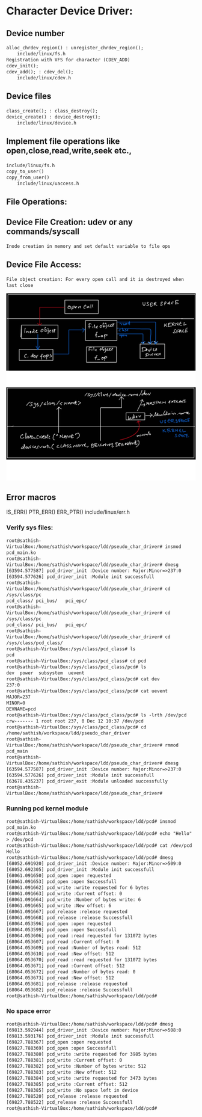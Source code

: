 # Character Device Driver:  
## Device number    
	alloc_chrdev_region() : unregister_chrdev_region();   
		include/linux/fs.h  
	Registration with VFS for character (CDEV_ADD)  
	cdev_init();  
	cdev_add(); : cdev_del();  
		include/linux/cdev.h  
## Device files  
	class_create(); : class_destroy();     
	device_create() : device_destroy();  
		include/linux/device.h
## Implement file operations like open,close,read,write,seek etc.,  
	include/linux/fs.h  
	copy_to_user()  
	copy_from_user()  
		include/linux/uaccess.h  
## File Operations:  
## Device File Creation: udev or any commands/syscall  
	Inode creation in memory and set default variable to file ops  
## Device File Access:  
	File object creation: For every open call and it is destroyed when last close  
![Screenshot](fops1.jpg)
![Screenshot](udev.jpg)

## Error macros
IS_ERR()
PTR_ERR()
ERR_PTR()
include/linux/err.h

### Verify sys files:
```
root@sathish-VirtualBox:/home/sathish/workspace/ldd/pseudo_char_driver# insmod pcd_main.ko
root@sathish-VirtualBox:/home/sathish/workspace/ldd/pseudo_char_driver# dmesg
[63594.577587] pcd_driver_init :Device number: Major:Minor=>237:0
[63594.577626] pcd_driver_init :Module init successfull
root@sathish-VirtualBox:/home/sathish/workspace/ldd/pseudo_char_driver# cd /sys/class/pc
pcd_class/ pci_bus/   pci_epc/
root@sathish-VirtualBox:/home/sathish/workspace/ldd/pseudo_char_driver# cd /sys/class/pc
pcd_class/ pci_bus/   pci_epc/
root@sathish-VirtualBox:/home/sathish/workspace/ldd/pseudo_char_driver# cd /sys/class/pcd_class/
root@sathish-VirtualBox:/sys/class/pcd_class# ls
pcd
root@sathish-VirtualBox:/sys/class/pcd_class# cd pcd
root@sathish-VirtualBox:/sys/class/pcd_class/pcd# ls
dev  power  subsystem  uevent
root@sathish-VirtualBox:/sys/class/pcd_class/pcd# cat dev
237:0
root@sathish-VirtualBox:/sys/class/pcd_class/pcd# cat uevent
MAJOR=237
MINOR=0
DEVNAME=pcd
root@sathish-VirtualBox:/sys/class/pcd_class/pcd# ls -lrth /dev/pcd
crw------- 1 root root 237, 0 Dec 12 10:37 /dev/pcd
root@sathish-VirtualBox:/sys/class/pcd_class/pcd# cd /home/sathish/workspace/ldd/pseudo_char_driver
root@sathish-VirtualBox:/home/sathish/workspace/ldd/pseudo_char_driver# rmmod pcd_main
root@sathish-VirtualBox:/home/sathish/workspace/ldd/pseudo_char_driver# dmesg
[63594.577587] pcd_driver_init :Device number: Major:Minor=>237:0
[63594.577626] pcd_driver_init :Module init successfull
[63678.435237] pcd_driver_exit :Module unloaded successfully
root@sathish-VirtualBox:/home/sathish/workspace/ldd/pseudo_char_driver#
```
### Running pcd kernel module
```
root@sathish-VirtualBox:/home/sathish/workspace/ldd/pcd# insmod pcd_main.ko
root@sathish-VirtualBox:/home/sathish/workspace/ldd/pcd# echo "Hello" > /dev/pcd
root@sathish-VirtualBox:/home/sathish/workspace/ldd/pcd# cat /dev/pcd
Hello
root@sathish-VirtualBox:/home/sathish/workspace/ldd/pcd# dmesg
[68052.691920] pcd_driver_init :Device number: Major:Minor=>509:0
[68052.692305] pcd_driver_init :Module init successfull
[68061.091650] pcd_open :open requested
[68061.091653] pcd_open :open Successfull
[68061.091662] pcd_write :write requested for 6 bytes
[68061.091663] pcd_write :Current offset: 0
[68061.091664] pcd_write :Number of bytes write: 6
[68061.091665] pcd_write :New offset: 6
[68061.091667] pcd_release :release requested
[68061.091668] pcd_release :release Successfull
[68064.053596] pcd_open :open requested
[68064.053599] pcd_open :open Successfull
[68064.053606] pcd_read :read requested for 131072 bytes
[68064.053607] pcd_read :Current offset: 0
[68064.053609] pcd_read :Number of bytes read: 512
[68064.053610] pcd_read :New offset: 512
[68064.053670] pcd_read :read requested for 131072 bytes
[68064.053671] pcd_read :Current offset: 512
[68064.053672] pcd_read :Number of bytes read: 0
[68064.053673] pcd_read :New offset: 512
[68064.053681] pcd_release :release requested
[68064.053682] pcd_release :release Successfull
root@sathish-VirtualBox:/home/sathish/workspace/ldd/pcd#
```
### No space error
```
root@sathish-VirtualBox:/home/sathish/workspace/ldd/pcd# dmesg
[69813.592944] pcd_driver_init :Device number: Major:Minor=>508:0
[69813.593176] pcd_driver_init :Module init successfull
[69827.788367] pcd_open :open requested
[69827.788369] pcd_open :open Successfull
[69827.788380] pcd_write :write requested for 3985 bytes
[69827.788381] pcd_write :Current offset: 0
[69827.788382] pcd_write :Number of bytes write: 512
[69827.788383] pcd_write :New offset: 512
[69827.788384] pcd_write :write requested for 3473 bytes
[69827.788385] pcd_write :Current offset: 512
[69827.788385] pcd_write :No space left in device
[69827.788520] pcd_release :release requested
[69827.788522] pcd_release :release Successfull
root@sathish-VirtualBox:/home/sathish/workspace/ldd/pcd#
```

